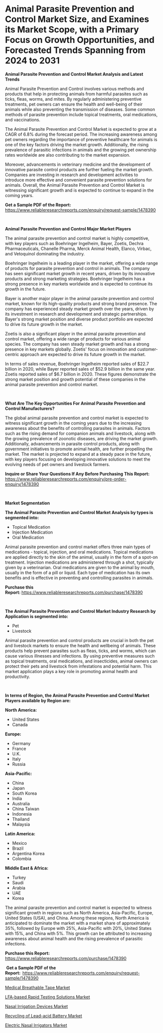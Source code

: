 <p><h1>Animal Parasite Prevention and Control Market Size, and Examines its Market Scope, with a Primary Focus on Growth Opportunities, and Forecasted Trends Spanning from 2024 to 2031</h1></p><p><strong>Animal Parasite Prevention and Control Market Analysis and Latest Trends</strong></p>
<p><p>Animal Parasite Prevention and Control involves various methods and products that help in protecting animals from harmful parasites such as ticks, fleas, worms, and mites. By regularly administering preventive treatments, pet owners can ensure the health and well-being of their animals while also preventing the transmission of diseases. Some common methods of parasite prevention include topical treatments, oral medications, and vaccinations.</p><p>The Animal Parasite Prevention and Control Market is expected to grow at a CAGR of 6.8% during the forecast period. The increasing awareness among pet owners regarding the importance of preventive healthcare for animals is one of the key factors driving the market growth. Additionally, the rising prevalence of parasitic infections in animals and the growing pet ownership rates worldwide are also contributing to the market expansion.</p><p>Moreover, advancements in veterinary medicine and the development of innovative parasite control products are further fueling the market growth. Companies are investing in research and development activities to introduce more effective and convenient parasite prevention solutions for animals. Overall, the Animal Parasite Prevention and Control Market is witnessing significant growth and is expected to continue to expand in the coming years.</p></p>
<p><strong>Get a Sample PDF of the Report:&nbsp;</strong> <a href="https://www.reliableresearchreports.com/enquiry/request-sample/1478390">https://www.reliableresearchreports.com/enquiry/request-sample/1478390</a></p>
<p>&nbsp;</p>
<p><strong>Animal Parasite Prevention and Control Major Market Players</strong></p>
<p><p>The animal parasite prevention and control market is highly competitive, with key players such as Boehringer Ingelheim, Bayer, Zoetis, Dechra Pharmaceuticals, Chanelle Pharma, Merck Animal Health, Elanco, Virbac, and Vetoquinol dominating the industry.</p><p>Boehringer Ingelheim is a leading player in the market, offering a wide range of products for parasite prevention and control in animals. The company has seen significant market growth in recent years, driven by its innovative products and strong marketing strategies. Boehringer Ingelheim has a strong presence in key markets worldwide and is expected to continue its growth in the future.</p><p>Bayer is another major player in the animal parasite prevention and control market, known for its high-quality products and strong brand presence. The company has experienced steady market growth over the years, driven by its investment in research and development and strategic partnerships. Bayer's strong market position and diverse product portfolio are expected to drive its future growth in the market.</p><p>Zoetis is also a significant player in the animal parasite prevention and control market, offering a wide range of products for various animal species. The company has seen steady market growth and has a strong presence in key markets globally. Zoetis' focus on innovation and customer-centric approach are expected to drive its future growth in the market.</p><p>In terms of sales revenue, Boehringer Ingelheim reported sales of $22.7 billion in 2020, while Bayer reported sales of $52.9 billion in the same year. Zoetis reported sales of $6.7 billion in 2020. These figures demonstrate the strong market position and growth potential of these companies in the animal parasite prevention and control market.</p></p>
<p>&nbsp;</p>
<p><strong>What Are The Key Opportunities For Animal Parasite Prevention and Control Manufacturers?</strong></p>
<p><p>The global animal parasite prevention and control market is expected to witness significant growth in the coming years due to the increasing awareness about the benefits of controlling parasites in animals. Factors such as the rising demand for companion animals and livestock, along with the growing prevalence of zoonotic diseases, are driving the market growth. Additionally, advancements in parasite control products, along with government initiatives to promote animal health, are further propelling the market. The market is projected to expand at a steady pace in the future, with key players focusing on developing innovative solutions to meet the evolving needs of pet owners and livestock farmers.</p></p>
<p><strong>Inquire or Share Your Questions If Any Before Purchasing This Report:</strong> <a href="https://www.reliableresearchreports.com/enquiry/pre-order-enquiry/1478390">https://www.reliableresearchreports.com/enquiry/pre-order-enquiry/1478390</a></p>
<p>&nbsp;</p>
<p><strong>Market Segmentation</strong></p>
<p><strong>The Animal Parasite Prevention and Control Market Analysis by types is segmented into:</strong></p>
<p><ul><li>Topical Medication</li><li>Injection Medication</li><li>Oral Medication</li></ul></p>
<p><p>Animal parasite prevention and control market offers three main types of medications - topical, injection, and oral medications. Topical medications are applied directly to the skin of the animal, usually in the form of a spot-on treatment. Injection medications are administered through a shot, typically given by a veterinarian. Oral medications are given to the animal by mouth, usually in the form of a pill or liquid. Each type of medication has its own benefits and is effective in preventing and controlling parasites in animals.</p></p>
<p><strong>Purchase this Report:&nbsp;</strong><a href="https://www.reliableresearchreports.com/purchase/1478390">https://www.reliableresearchreports.com/purchase/1478390</a></p>
<p>&nbsp;</p>
<p><strong>The Animal Parasite Prevention and Control Market Industry Research by Application is segmented into:</strong></p>
<p><ul><li>Pet</li><li>Livestock</li></ul></p>
<p><p>Animal parasite prevention and control products are crucial in both the pet and livestock markets to ensure the health and wellbeing of animals. These products help prevent parasites such as fleas, ticks, and worms, which can cause various illnesses and infections. By using preventive measures such as topical treatments, oral medications, and insecticides, animal owners can protect their pets and livestock from infestations and potential harm. This market application plays a key role in promoting animal health and productivity.</p></p>
<p>&nbsp;</p>
<p><strong>In terms of Region, the Animal Parasite Prevention and Control Market Players available by Region are:</strong></p>
<p>
    <p> <strong> North America: </strong>
        <ul>
            <li>United States</li>
            <li>Canada</li>
        </ul>
        </p> 
    <p> <strong> Europe: </strong>
        <ul>
            <li>Germany</li>
            <li>France</li>
            <li>U.K.</li>
            <li>Italy</li>
            <li>Russia</li>
        </ul>
        </p> 
    <p> <strong> Asia-Pacific: </strong>
        <ul>
            <li>China</li>
            <li>Japan</li>
            <li>South Korea</li>
            <li>India</li>
            <li>Australia</li>
            <li>China Taiwan</li>
            <li>Indonesia</li>
            <li>Thailand</li>
            <li>Malaysia</li>
        </ul>
        </p> 
    <p> <strong> Latin America: </strong>
        <ul>
            <li>Mexico</li>
            <li>Brazil</li>
            <li>Argentina Korea</li>
            <li>Colombia</li>
        </ul>
        </p> 
    <p> <strong> Middle East & Africa: </strong>
        <ul>
            <li>Turkey</li>
            <li>Saudi</li>
            <li>Arabia</li>
            <li>UAE</li>
            <li>Korea</li>
        </ul>
    </p>
    </p>
<p><p>The animal parasite prevention and control market is expected to witness significant growth in regions such as North America, Asia-Pacific, Europe, United States (USA), and China. Among these regions, North America is anticipated to dominate the market with a market share of approximately 35%, followed by Europe with 25%, Asia-Pacific with 20%, United States with 15%, and China with 5%. This growth can be attributed to increasing awareness about animal health and the rising prevalence of parasitic infections.</p></p>
<p><strong>Purchase this Report: </strong><a href="https://www.reliableresearchreports.com/purchase/1478390">https://www.reliableresearchreports.com/purchase/1478390</a></p>
<p>&nbsp;<strong>Get a Sample PDF of the Report:&nbsp;&nbsp;</strong><a href="https://www.reliableresearchreports.com/enquiry/request-sample/1478390">https://www.reliableresearchreports.com/enquiry/request-sample/1478390</a></p>
<p><strong></strong></p>
<p><p><a href="https://medium.com/@lauryframi644/medical-breathable-tape-market-the-key-to-successful-business-strategy-forecast-till-2031-0d3ba52a06e2">Medical Breathable Tape Market</a></p><p><a href="https://issuu.com/reportprime-2/docs/lfa-based-rapid-testing-solutions-market-size-2030">LFA-based Rapid Testing Solutions Market</a></p><p><a href="https://medium.com/@kelsitorphy644/nasal-irrigation-devices-market-insight-market-trends-growth-forecasted-from-2024-to-2031-005e09ee5f15">Nasal Irrigation Devices Market</a></p><p><a href="https://issuu.com/reportprime-2/docs/recycling-of-lead-acid-battery-market-size-2030.pp">Recycling of Lead-acid Battery Market</a></p><p><a href="https://medium.com/@kelsitorphy644/electric-nasal-irrigators-market-exploring-market-share-market-trends-and-future-growth-fe63eee4aab8">Electric Nasal Irrigators Market</a></p></p>